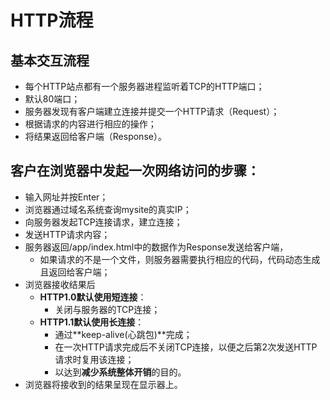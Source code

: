 # HTTP流程

## 基本交互流程

* 每个HTTP站点都有一个服务器进程监听着TCP的HTTP端口；
* 默认80端口；
* 服务器发现有客户端建立连接并提交一个HTTP请求（Request）；
* 根据请求的内容进行相应的操作；
* 将结果返回给客户端（Response）。

## 客户在浏览器中发起一次网络访问的步骤：

* 输入网址并按Enter；
* 浏览器通过域名系统查询mysite的真实IP；
* 向服务器发起TCP连接请求，建立连接；
* 发送HTTP请求内容；
* 服务器返回/app/index.html中的数据作为Response发送给客户端，
  * 如果请求的不是一个文件，则服务器需要执行相应的代码，代码动态生成且返回给客户端；
* 浏览器接收结果后
  * **HTTP1.0默认使用短连接**：
    * 关闭与服务器的TCP连接；
  * **HTTP1.1默认使用长连接**：
    * 通过**keep-alive\(心跳包\)**完成；
    * 在一次HTTP请求完成后不关闭TCP连接，以便之后第2次发送HTTP请求时复用该连接；
    * 以达到**减少系统整体开销**的目的。
* 浏览器将接收到的结果呈现在显示器上。

